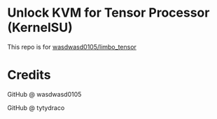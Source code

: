 # Unlock KVM for Tensor Processor (KernelSU)
This repo is for [wasdwasd0105/limbo_tensor](https://github.com/wasdwasd0105/limbo_tensor)

# Credits
GitHub @ wasdwasd0105

GitHub @ tytydraco